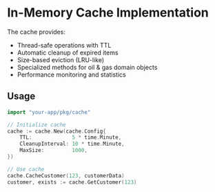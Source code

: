 # In-Memory Cache Implementation

The cache provides:
- Thread-safe operations with TTL
- Automatic cleanup of expired items
- Size-based eviction (LRU-like)
- Specialized methods for oil & gas domain objects
- Performance monitoring and statistics

## Usage

```go
import "your-app/pkg/cache"

// Initialize cache
cache := cache.New(cache.Config{
    TTL:             5 * time.Minute,
    CleanupInterval: 10 * time.Minute,
    MaxSize:         1000,
})

// Use cache
cache.CacheCustomer(123, customerData)
customer, exists := cache.GetCustomer(123)
```
